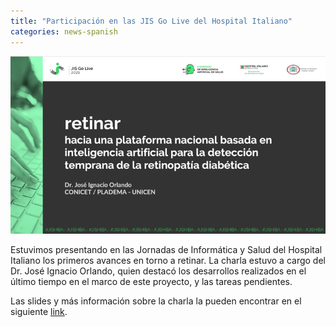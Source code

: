 ```yaml
---
title: "Participación en las JIS Go Live del Hospital Italiano"
categories: news-spanish
---
```


<div class="image-post-container">
    <img src="/images/news/jisgolive2021.png" title="JIS Go Live" />
</div>

Estuvimos presentando en las Jornadas de Informática y Salud del Hospital Italiano los primeros avances en torno a retinar. La charla estuvo a cargo del Dr. José Ignacio Orlando, quien destacó los desarrollos realizados en el último tiempo en el marco de este proyecto, y las tareas pendientes.

Las slides y más información sobre la charla la pueden encontrar en el siguiente [link](https://ignaciorlando.github.io/talk/retinar-hacia-una-plataforma-nacional-basada-en-inteligencia-artificial-para-la-deteccion-temprana-de-la-retinopatia-diabetica/).